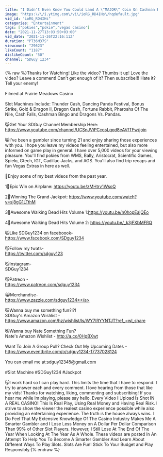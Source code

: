 ```yaml
---
title: "I Didn't Even Know You Could Land A \"MAJOR\" Coin On Cashman Bingo Slot Machine!"
image: "https:\/\/i.ytimg.com\/vi\/ioRG_RD4IHs\/hqdefault.jpg"
vid_id: "ioRG_RD4IHs"
categories: "Entertainment"
tags: ["pokies","pokie","vegas casino"]
date: "2021-11-27T13:03:50+03:00"
vid_date: "2021-11-26T22:16:11Z"
duration: "PT36M37S"
viewcount: "29623"
likeCount: "1187"
dislikeCount: "50"
channel: "SDGuy 1234"
---
```

{% raw %}Thanks for Watching! Like the video? Thumbs it up! Love the video? Leave a comment! Can't get enough of it? Then subscribe!!! Hate it? Tell your enemy! <br /><br />Filmed at Prairie Meadows Casino<br /><br />Slot Machines Include: Thunder Cash, Dancing Panda Festival, Bonus Strike, Gold &amp; Dragon II, Dragon Cash, Fortune Rabbit, Pharoahs Of The Nile, Cash Falls, Cashman Bingo and Dragons Vs. Pandas.<br /><br />😸Get Your SDGuy Channel Membership Here: <a rel="nofollow" target="blank" href="https://www.youtube.com/channel/UCSnJViPCcosLqod8eAVfTFw/join">https://www.youtube.com/channel/UCSnJViPCcosLqod8eAVfTFw/join</a><br /><br />😸I've been a gambler since turning 21 and enjoy sharing those experiences with you. I hope you leave my videos feeling entertained, but also more informed on game play in general. I have over 5,000 videos for your viewing pleasure. You'll find pokies from WMS, Bally, Aristocrat, Scientific Games, Spielo, Gtech, IGT, Cadillac Jacks, and AGS. You'll also find trip recaps and fun Vegas Extras in here as well.<br /><br />🎰Enjoy some of my best videos from the past year.<br /><br />1⃣Epic Win on Airplane: <a rel="nofollow" target="blank" href="https://youtu.be/zMHtrv1WsoQ">https://youtu.be/zMHtrv1WsoQ</a><br /><br />2⃣Winning The Grand Jackpot: <a rel="nofollow" target="blank" href="https://www.youtube.com/watch?v=sj8gG1LTthM">https://www.youtube.com/watch?v=sj8gG1LTthM</a><br /><br />3⃣Awesome Walking Dead Hits Volume 1:<a rel="nofollow" target="blank" href="https://youtu.be/n0hopEajQEo">https://youtu.be/n0hopEajQEo</a><br /><br />4⃣Awesome Walking Dead Hits Volume 2: <a rel="nofollow" target="blank" href="https://youtu.be/_k3jFXbMFRQ">https://youtu.be/_k3jFXbMFRQ</a><br /><br />🙀Like SDGuy1234 on faceboook-<br /><a rel="nofollow" target="blank" href="https://www.facebook.com/SDguy1234">https://www.facebook.com/SDguy1234</a><br /><br />😼Follow my twats-<br /><a rel="nofollow" target="blank" href="https://twitter.com/sdguy123">https://twitter.com/sdguy123</a><br /><br />😼Instagram-<br />SDGuy1234<br /><br />😼Patreon -<br /><a rel="nofollow" target="blank" href="https://www.patreon.com/sdguy1234">https://www.patreon.com/sdguy1234</a><br /><br />😹Merchandise-<br /><a rel="nofollow" target="blank" href="https://www.zazzle.com/sdguy1234*">https://www.zazzle.com/sdguy1234*</a><br /><br />😺Wanna buy me something fun?!?!<br />SDGuy's Amazon Wishlist - <a rel="nofollow" target="blank" href="https://www.amazon.com/hz/wishlist/ls/WY7IRYYNTJT?ref_=wl_share">https://www.amazon.com/hz/wishlist/ls/WY7IRYYNTJT?ref_=wl_share</a><br /><br />😻Wanna buy Nate Something Fun? <br />Nate's Amazon Wishlist - <a rel="nofollow" target="blank" href="http://a.co/0HpBXwt">http://a.co/0HpBXwt</a><br /><br />Want To Join A Group Pull? Check Out My Upcoming Dates - <a rel="nofollow" target="blank" href="https://www.eventbrite.com/o/sdguy1234-17737028124">https://www.eventbrite.com/o/sdguy1234-17737028124</a><br /><br />You can email me at:sdguy12345@gmail.com<br /><br />#Slot Machine #SDGuy1234 #Jackpot<br /><br />😽I work hard so I can play hard. This limits the time that I have to respond. I try to answer each and every comment. I love hearing from those that like my vids! Thanks for watching, liking, commenting and subscribing! If you hear me while Im playing, please say hello. Every Video I Upload Is Shot IN A REAL CASINO! This Is Real Play, Using Real Money and Having Real Risk. I strive to show the viewer the realest casino experience possible while also providing an entertaining experience. The truth is the house always wins. I Do Feel That My Extensive Knowledge Of The Casino Industry Makes Me A Smarter Gambler and I Lose Less Money on A Dollar Per Dollar Comparison Than 99% of Other Slot Players. However, I Still Lose At The End Of The Year When Looking At The Year As A Whole. These videos are posted In An Attempt To Help You To Become A Smarter Gambler And Learn About Different Ways To Play Slots. Slots Are Fun! Stick To Your Budget and Play Responsibly.{% endraw %}
